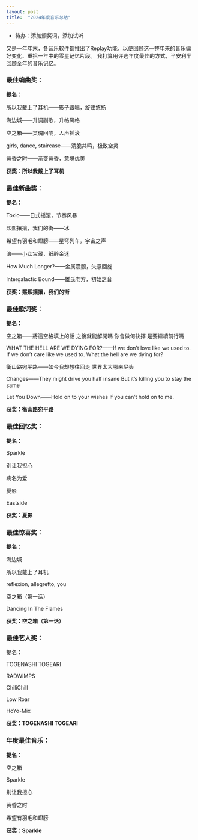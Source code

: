 ```yaml
---
layout: post
title:  "2024年度音乐总结"
---
```

* 待办：添加颁奖词，添加试听

又是一年年末，各音乐软件都推出了Replay功能，以便回顾这一整年来的音乐偏好变化、重拾一年中的零星记忆片段。
我打算用评选年度最佳的方式，半安利半回顾全年的音乐记忆。

### 最佳编曲奖：
**提名：**

所以我戴上了耳机——影子跟唱，旋律悠扬

海边城——升调副歌，升格风格

空之箱——灵魂回响，人声摇滚

girls, dance, staircase——清脆共鸣，极致空灵

黄昏之时——渐变黄昏，意境优美

**获奖：所以我戴上了耳机**

### 最佳新曲奖：
**提名：**

Toxic——日式摇滚，节奏风暴

熙熙攘攘，我们的街——冰

希望有羽毛和翅膀——星穹列车，宇宙之声

演——小众宝藏，纸醉金迷

How Much Longer?——金属震颤，失意回旋

Intergalactic Bound——雄氏老方，初始之音

**获奖：熙熙攘攘，我们的街**

### 最佳歌词奖：
**提名：**

空之箱——將這空格填上的話 之後就能解開嗎 你會做何抉擇 是要繼續前行嗎

WHAT THE HELL ARE WE DYING FOR?——If we don’t love like we used to. If we don’t care like we used to. What the hell are we dying for?

衡山路宛平路——如今我却想往回走 世界太大哪来尽头

Changes——They might drive you half insane But it’s killing you to stay the same

Let You Down——Hold on to your wishes If you can’t hold on to me.

**获奖：衡山路宛平路**

### 最佳回忆奖：
**提名：**

Sparkle

别让我担心

病名为爱

夏影

Eastside

**获奖：夏影**

### 最佳惊喜奖：
**提名：**

海边城

所以我戴上了耳机

reflexion, allegretto, you

空之箱（第一话）

Dancing In The Flames 

**获奖：空之箱（第一话）**

### 最佳艺人奖：
提名：

TOGENASHI TOGEARI

RADWIMPS

ChiliChill

Low Roar

HoYo-Mix

**获奖：TOGENASHI TOGEARI**

### 年度最佳音乐：
**提名：**

空之箱

Sparkle

别让我担心

黄昏之时

希望有羽毛和翅膀

**获奖：Sparkle**